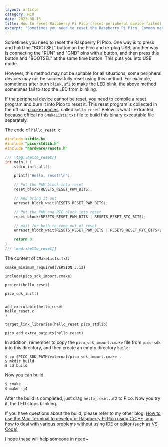 ```yaml
---
layout: article
category: MCU
date: 2023-08-15
title: How to reset Raspberry Pi Pico (reset peripheral device failed)
excerpt: "Sometimes you need to reset the Raspberry Pi Pico. Common method sometimes does not work, so need a program to reset."
---
```

Sometimes you need to reset the Raspberry Pi Pico. One way is to press and hold the "BOOTSEL" button on the Pico and re-plug USB; another way is connecting the "RUN" and "GND" pins with a button, and then press this button and "BOOTSEL" at the same time button. This puts you into USB mode.

However, this method may not be suitable for all situations, some peripheral devices may not be successfully reset using this method. For example, sometimes after burn `blink.uf2` to make the LED blink, the above method sometimes fail to stop the LED from blinking.

If the peripheral device cannot be reset, you need to compile a reset program and burn it into Pico to reset it. This reset program is collected in the official [pico-examples](https://github.com/raspberrypi/pico-examples), called `hello_reset`. Below is what I extracted, because offical no `CMakeLists.txt` file to build this binary executable file separately.

The code of `hello_reset.c`:

```c
#include <stdio.h>
#include "pico/stdlib.h"
#include "hardware/resets.h"

/// \tag::hello_reset[]
int main() {
    stdio_init_all();

    printf("Hello, reset!\n");

    // Put the PWM block into reset
    reset_block(RESETS_RESET_PWM_BITS);

    // And bring it out
    unreset_block_wait(RESETS_RESET_PWM_BITS);

    // Put the PWM and RTC block into reset
    reset_block(RESETS_RESET_PWM_BITS | RESETS_RESET_RTC_BITS);

    // Wait for both to come out of reset
    unreset_block_wait(RESETS_RESET_PWM_BITS | RESETS_RESET_RTC_BITS);

    return 0;
}
/// \end::hello_reset[]
```

The content of `CMakeLists.txt`:

```
cmake_minimum_required(VERSION 3.12)

include(pico_sdk_import.cmake)

project(hello_reset)

pico_sdk_init()


add_executable(hello_reset 
hello_reset.c
)

target_link_libraries(hello_reset pico_stdlib)

pico_add_extra_outputs(hello_reset)
```

In addition, remember to copy the `pico_sdk_import.cmake` file from `pico-sdk` into this directory, and then create an empty directory `build`:

```
$ cp $PICO_SDK_PATH/external/pico_sdk_import.cmake .
$ mkdir build
$ cd build
```

Now you can build.

```c
$ cmake ..
$ make -j4
```

After the build is completed, just drag `hello_reset.uf2` to Pico. Now you try it, the LED stops blinking.

If you have questions about the build, please refer to my other blog: [How to use the Mac Terminal to developfor Raspberry Pi Pico using C/C++, and how to deal with various problems without using IDE or editor (such as VS Code)](https://zhonguncle.github.io/blogs/a6dab84ce4891d654646336e2ae01e69.html)

I hope these will help someone in need~